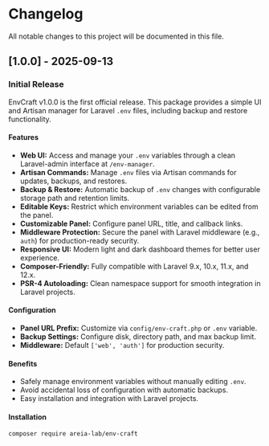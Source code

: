 # Changelog

All notable changes to this project will be documented in this file.

## [1.0.0] - 2025-09-13

### Initial Release

EnvCraft v1.0.0 is the first official release. This package provides a simple UI and Artisan manager for Laravel `.env` files, including backup and restore functionality.

#### Features

- **Web UI:** Access and manage your `.env` variables through a clean Laravel-admin interface at `/env-manager`.
- **Artisan Commands:** Manage `.env` files via Artisan commands for updates, backups, and restores.
- **Backup & Restore:** Automatic backup of `.env` changes with configurable storage path and retention limits.
- **Editable Keys:** Restrict which environment variables can be edited from the panel.
- **Customizable Panel:** Configure panel URL, title, and callback links.
- **Middleware Protection:** Secure the panel with Laravel middleware (e.g., `auth`) for production-ready security.
- **Responsive UI:** Modern light and dark dashboard themes for better user experience.
- **Composer-Friendly:** Fully compatible with Laravel 9.x, 10.x, 11.x, and 12.x.
- **PSR-4 Autoloading:** Clean namespace support for smooth integration in Laravel projects.

#### Configuration

- **Panel URL Prefix:** Customize via `config/env-craft.php` or `.env` variable.
- **Backup Settings:** Configure disk, directory path, and max backup limit.
- **Middleware:** Default `['web', 'auth']` for production security.

#### Benefits

- Safely manage environment variables without manually editing `.env`.
- Avoid accidental loss of configuration with automatic backups.
- Easy installation and integration with Laravel projects.

#### Installation

```bash
composer require areia-lab/env-craft
```
